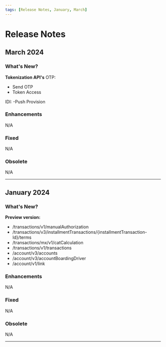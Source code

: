 ```yaml
---
tags: [Release Notes, January, March]
---
```


# Release Notes

## March 2024

### What's New?

**Tokenization API's**
OTP:
- Send OTP
- Token Access

IDI:
-Push Provision

### Enhancements

N/A

### Fixed

N/A

### Obsolete

N/A

---

## January 2024

### What's New?

**Preview version:**
- /transactions/v1/manualAuthorization
- /transactions/v3/installmentTransactions/{installmentTransaction-Id}/terms
- /transactions/mx/v1/catCalculation
- /transactions/v1/transactions
- /account/v3/accounts
- /account/v3/accountBoardingDriver
- /account/v1/link

### Enhancements

N/A

### Fixed

N/A

### Obsolete

N/A

---
